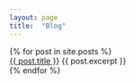 ```yaml
---
layout: page
title:  "Blog"
---
```



<div class="row">
  {% for post in site.posts %}
    <div class="col-sm">
      <a href="{{ post.url }}">{{ post.title }}</a>
      {{ post.excerpt }}
    </div>
  {% endfor %}
</div>